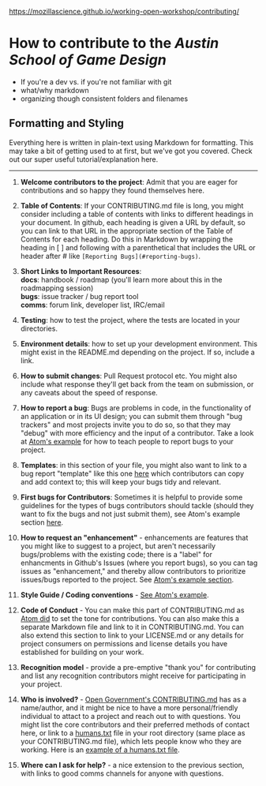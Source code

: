 https://mozillascience.github.io/working-open-workshop/contributing/

# How to contribute to the *Austin School of Game Design*

- If you're a dev vs. if you're not familiar with git
- what/why markdown
- organizing though consistent folders and filenames
<!-- todo -->

## Formatting and Styling

Everything here is written in plain-text using Markdown for formatting.
This may take a bit of getting used to at first, but we've got you covered.
Check out our super useful tutorial/explanation here.

---

1.  **Welcome contributors to the project**: Admit that you
                  are eager for contributions and so happy they found themselves here.

2.  **Table of Contents**:
                    If your CONTRIBUTING.md file is long, you might consider including a table
                    of contents with links to different headings in your document. In github,
                    each heading is given a URL by default, so you can link to that URL in the
                    appropriate section of the Table of Contents for each heading. Do this in
                    Markdown by wrapping the heading in [ ] and following with a parenthetical
                    that includes the URL or header after # like `[Reporting Bugs](#reporting-bugs)`.

3.  **Short Links to Important Resources**:  
      **docs**: handbook / roadmap (you'll learn more about this in
                  the roadmapping session)  
     **bugs**: issue tracker / bug report tool  
     **comms**: forum link, developer list, IRC/email  
4.  **Testing**: how to test the project, where the tests are
                  located in your directories.

5.  **Environment details**: how to set up your development
                  environment.  This might exist in the README.md depending on the project.
                  If so, include a link.

6.  **How to submit changes**: Pull Request protocol etc. You
                  might also include what response they'll get back from the team on submission,
                  or any caveats about the speed of response.

7.  **How to report a bug**: Bugs are problems in code, in the
                  functionality of an application or in its UI design; you can submit them
                  through "bug trackers" and most projects invite you to do so, so that
                  they may "debug" with more efficiency and the input of a contributor.
                  Take a look at [              Atom's example](https://github.com/atom/atom/blob/master/CONTRIBUTING.md#reporting-bugs) for how to teach people to report bugs to your project.

8.  **Templates**: in this section of your file, you might also
                  want to link to a bug report "template" like this one
                  [here](https://gist.github.com/auremoser/72803ba969d0e61ff070)
                  which contributors can copy and add context to; this will keep your bugs
                  tidy and relevant.

9.  **First bugs for Contributors**: Sometimes it is helpful to
                  provide some guidelines for the types of bugs contributors should tackle
                  (should they want to fix the bugs and not just submit them), see Atom's
                  example section [here](https://github.com/atom/atom/blob/master/CONTRIBUTING.md#styleguides).

10.  **How to request an "enhancement"** - enhancements are features that
                  you might like to suggest to a project, but aren't necessarily bugs/problems with
                  the existing code; there is a "label" for enhancments in Github's Issues
                  (where you report bugs), so you can tag issues as "enhancement," and thereby
                  allow contributors to prioritize issues/bugs reported to the project.
                  See [Atom's
                  example section](https://github.com/atom/atom/blob/master/CONTRIBUTING.md#suggesting-enhancements).

11.  **Style Guide / Coding conventions** -
                  [See Atom's example](https://github.com/atom/atom/blob/master/CONTRIBUTING.md#styleguides).

12.  **Code of Conduct** - You can make this part of CONTRIBUTING.md as
                  [Atom did](https://github.com/atom/atom/blob/master/CONTRIBUTING.md#code-of-conduct) to
                  set the tone for contributions.  You can also make this a separate Markdown file
                  and link to it in CONTRIBUTING.md.  You can also extend this section to link to your
                  LICENSE.md or any details for project consumers on permissions and license details you
                  have established for building on your work.

13.  **Recognition model** - provide a pre-emptive "thank you" for
                  contributing and list any recognition contributors might receive for
                  participating in your project.

14.  **Who is involved?** - [Open Government's CONTRIBUTING.md](https://github.com/opengovernment/opengovernment/blob/master/CONTRIBUTING.md)
                  has as a name/author, and it might be nice to have a more personal/friendly individual
                  to attact to a project and reach out to with questions. You might list the core
                  contributors and their preferred methods of contact here, or link to a
                  [humans.txt](http://humanstxt.org/) file in your root directory (same
                  place as your CONTRIBUTING.md file), which lets people know who they are working. Here
                  is an [example of a humans.txt file](http://www.stereosemantics.com/humans.txt).

15.  **Where can I ask for help?** - a nice extension to the previous section,
                  with links to good comms channels for anyone with questions.